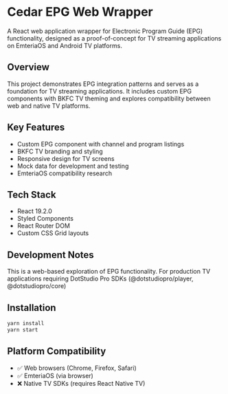 # Cedar EPG Web Wrapper

A React web application wrapper for Electronic Program Guide (EPG) functionality, designed as a proof-of-concept for TV streaming applications on EmteriaOS and Android TV platforms.

## Overview

This project demonstrates EPG integration patterns and serves as a foundation for TV streaming applications. It includes custom EPG components with BKFC TV theming and explores compatibility between web and native TV platforms.

## Key Features

- Custom EPG component with channel and program listings
- BKFC TV branding and styling
- Responsive design for TV screens
- Mock data for development and testing
- EmteriaOS compatibility research

## Tech Stack

- React 19.2.0
- Styled Components
- React Router DOM
- Custom CSS Grid layouts

## Development Notes

This is a web-based exploration of EPG functionality. For production TV applications requiring DotStudio Pro SDKs (@dotstudiopro/player, @dotstudiopro/core)

## Installation
```bash
yarn install
yarn start
```

## Platform Compatibility

- ✅ Web browsers (Chrome, Firefox, Safari)
- ✅ EmteriaOS (via browser)
- ❌ Native TV SDKs (requires React Native TV)
